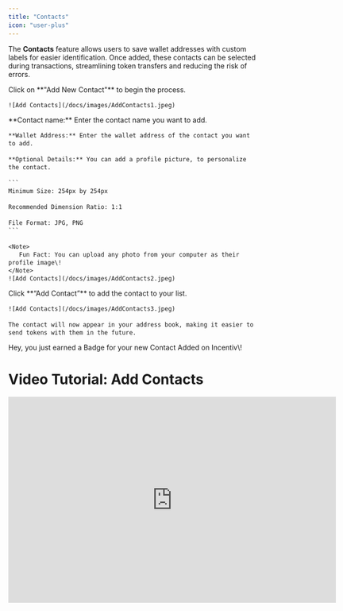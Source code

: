 ```yaml
---
title: "Contacts"
icon: "user-plus"
---
```


The **Contacts** feature allows users to save wallet addresses with custom labels for easier identification. Once added, these contacts can be selected during transactions, streamlining token transfers and reducing the risk of errors.

<Steps>
  <Step title="Step 1: Access the My Contacts Section">
    Click on **"Add New Contact"** to begin the process.

    ![Add Contacts](/docs/images/AddContacts1.jpeg)
  </Step>
  <Step title="Step 2: Enter Contact Details">
    **Contact name:** Enter the contact name you want to add.

    **Wallet Address:** Enter the wallet address of the contact you want to add.

    **Optional Details:** You can add a profile picture, to personalize the contact.

    ```
    Minimum Size: 254px by 254px
    
    Recommended Dimension Ratio: 1:1
    
    File Format: JPG, PNG
    ```

    <Note>
       Fun Fact: You can upload any photo from your computer as their profile image\!
    </Note>
    ![Add Contacts](/docs/images/AddContacts2.jpeg)
  </Step>
  <Step title="Step 3: Save the Contact">
    Click **“Add Contact”** to add the contact to your list.

    ![Add Contacts](/docs/images/AddContacts3.jpeg)

    The contact will now appear in your address book, making it easier to send tokens with them in the future.
  </Step>
</Steps>

<Tip>
   Hey, you just earned a Badge for your new Contact Added on Incentiv\!
</Tip>


# Video Tutorial: Add Contacts

<iframe width="660" height="415" src="https://www.youtube.com/embed/j4BTtADoNkA?si=SAlPPgX8w-h4ODOC" title="Add Contacts" frameborder="0" allow="accelerometer; autoplay; clipboard-write; encrypted-media; gyroscope; picture-in-picture; web-share" referrerpolicy="strict-origin-when-cross-origin" allowfullscreen></iframe>